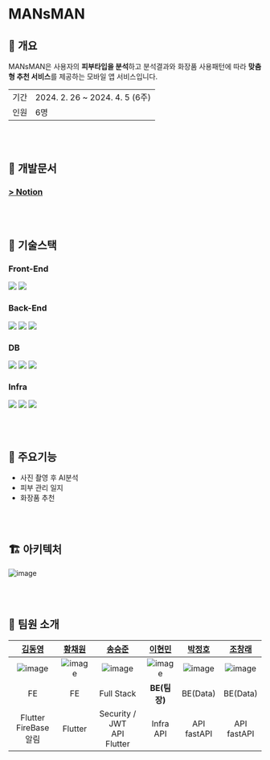 # MANsMAN

## 📌 개요
MANsMAN은 사용자의 **피부타입을 분석**하고 분석결과와 화장품 사용패턴에 따라 **맞춤형 추천 서비스**를 제공하는 모바일 앱 서비스입니다.

|||
|-|-|
|기간|2024. 2. 26 ~ 2024. 4. 5 (6주)
|인원|6명|


<br/><br/>

## 📝 개발문서

### [> Notion](https://hungry-attention-0f2.notion.site/939943a144c646f08975a022dbe7ce7e?v=d85b58eaa1ee40908ec0793a58fe5e07&pvs=4)



<br/><br/>

## 🔧 기술스택

### Front-End

<img src="https://img.shields.io/badge/Flutter-02569B?style=for-the-badge&logo=Flutter&logoColor=black"> <img src="https://img.shields.io/badge/firebase-FFCA28?style=for-the-badge&logo=firebase&logoColor=black">



### Back-End
<img src="https://img.shields.io/badge/springboot-6DB33F?style=for-the-badge&logo=SpringBoot&logoColor=black"> <img src="https://img.shields.io/badge/JPA-6DB33F?style=for-the-badge&logo=JPA&logoColor=black"> <img src="https://img.shields.io/badge/fastapi-009688?style=for-the-badge&logo=fastapi&logoColor=black">

### DB
<img src="https://img.shields.io/badge/redis-DC382D?style=for-the-badge&logo=redis&logoColor=black"> <img src="https://img.shields.io/badge/MySQL-4479A1?style=for-the-badge&logo=MySQL&logoColor=black"> <img src="https://img.shields.io/badge/S3-569A31?style=for-the-badge&logo=amazons3&logoColor=black">




### Infra
<img src="https://img.shields.io/badge/docker-2496ED?style=for-the-badge&logo=docker&logoColor=black"> <img src="https://img.shields.io/badge/nginx-009639?style=for-the-badge&logo=nginx&logoColor=black"> <img src="https://img.shields.io/badge/jenkins-D24939?style=for-the-badge&logo=Jenkins&logoColor=black">


<br/><br/>

## 📱 주요기능

- 사진 촬영 후 AI분석
- 피부 관리 일지
- 화장품 추천 


<br/><br/>

## 🏗️ 아키텍처

![image](https://github.com/cuzzzu1318/cuzzzu1318/assets/77597885/0192565f-09f5-4adb-b088-339ec0a24416)

<br/><br/>

## 👥 팀원 소개

| [김동영](https://github.com/ssafy10kim) | [황채원](https://github.com/wondreaming) | [송승준](https://github.com/seungjun-song) | [이현민](https://github.com/hyunmin2667) | [박정호](https://github.com/cuzzzu1318) | [조창래](https://github.com/crcho5133) |
| :---: | :---: | :---: | :---: | :---: | :---: |
|![image](https://github.com/cuzzzu1318/cuzzzu1318.github.io/assets/77597885/4340db40-6587-433b-be93-78c578260226)|![image](https://github.com/cuzzzu1318/cuzzzu1318.github.io/assets/77597885/44734b9f-1e4e-4c10-a24e-39906257dde6)|![image](https://github.com/cuzzzu1318/cuzzzu1318.github.io/assets/77597885/70dc7727-3516-47e7-aa24-6802c06c47a0)|![image](https://github.com/cuzzzu1318/cuzzzu1318.github.io/assets/77597885/184e1b1c-349a-465d-b7f3-70d029f31657)|![image](https://github.com/cuzzzu1318/cuzzzu1318.github.io/assets/77597885/274fbc64-40bd-4691-bbe1-1417391f8695)|![image](https://github.com/cuzzzu1318/cuzzzu1318.github.io/assets/77597885/1ac93d83-9107-4e70-9754-036fc8410e4b)|
|FE|FE|Full Stack|**BE(팀장)**|BE(Data)|BE(Data)|
|Flutter <br>FireBase 알림|Flutter|Security / JWT<br>API<br>Flutter|Infra<br>API|API<br>fastAPI<br>|API<br>fastAPI

